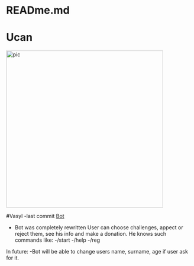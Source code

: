 # READme.md
# Ucan
<img width="424" alt="pic" src="https://user-images.githubusercontent.com/94603459/142417063-c0bca196-f3c7-4e00-8d75-6c4959b2c265.PNG">

#Vasyl -last commit
[Bot](http://t.me/pyToTest_bot)
- Bot was completely rewritten
User can choose challenges, appect or reject them, see his info and make a donation.
He knows such commands like:
-/start
-/help
-/reg


In future:
-Bot will be able to change users name, surname, age if user ask for it. 


